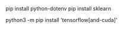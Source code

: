 pip install python-dotenv
pip install sklearn
<!-- pip install --upgrade keras -->

python3 -m pip install 'tensorflow[and-cuda]'